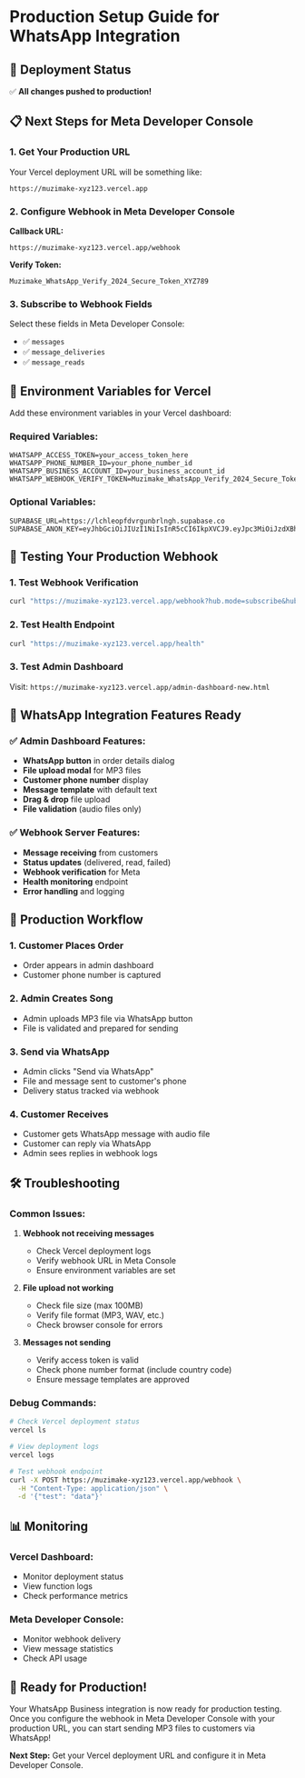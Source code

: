 # Production Setup Guide for WhatsApp Integration

## 🚀 Deployment Status
✅ **All changes pushed to production!**

## 📋 Next Steps for Meta Developer Console

### 1. Get Your Production URL
Your Vercel deployment URL will be something like:
```
https://muzimake-xyz123.vercel.app
```

### 2. Configure Webhook in Meta Developer Console

**Callback URL:**
```
https://muzimake-xyz123.vercel.app/webhook
```

**Verify Token:**
```
Muzimake_WhatsApp_Verify_2024_Secure_Token_XYZ789
```

### 3. Subscribe to Webhook Fields
Select these fields in Meta Developer Console:
- ✅ `messages`
- ✅ `message_deliveries`
- ✅ `message_reads`

## 🔧 Environment Variables for Vercel

Add these environment variables in your Vercel dashboard:

### Required Variables:
```
WHATSAPP_ACCESS_TOKEN=your_access_token_here
WHATSAPP_PHONE_NUMBER_ID=your_phone_number_id
WHATSAPP_BUSINESS_ACCOUNT_ID=your_business_account_id
WHATSAPP_WEBHOOK_VERIFY_TOKEN=Muzimake_WhatsApp_Verify_2024_Secure_Token_XYZ789
```

### Optional Variables:
```
SUPABASE_URL=https://lchleopfdvrgunbrlngh.supabase.co
SUPABASE_ANON_KEY=eyJhbGciOiJIUzI1NiIsInR5cCI6IkpXVCJ9.eyJpc3MiOiJzdXBhYmFzZSIsInJlZiI6ImxjaGxlb3BmZHZyZ3VuYnJsbmdoIiwicm9sZSI6ImFub24iLCJpYXQiOjE3NTc3NTYwNjgsImV4cCI6MjA3MzMzMjA2OH0.U4NkKdXFgK3Im78oz_SaEHkWQqGzhlaeA83Rom4oD7A
```

## 🧪 Testing Your Production Webhook

### 1. Test Webhook Verification
```bash
curl "https://muzimake-xyz123.vercel.app/webhook?hub.mode=subscribe&hub.verify_token=Muzimake_WhatsApp_Verify_2024_Secure_Token_XYZ789&hub.challenge=test123"
```

### 2. Test Health Endpoint
```bash
curl "https://muzimake-xyz123.vercel.app/health"
```

### 3. Test Admin Dashboard
Visit: `https://muzimake-xyz123.vercel.app/admin-dashboard-new.html`

## 📱 WhatsApp Integration Features Ready

### ✅ Admin Dashboard Features:
- **WhatsApp button** in order details dialog
- **File upload modal** for MP3 files
- **Customer phone number** display
- **Message template** with default text
- **Drag & drop** file upload
- **File validation** (audio files only)

### ✅ Webhook Server Features:
- **Message receiving** from customers
- **Status updates** (delivered, read, failed)
- **Webhook verification** for Meta
- **Health monitoring** endpoint
- **Error handling** and logging

## 🔄 Production Workflow

### 1. Customer Places Order
- Order appears in admin dashboard
- Customer phone number is captured

### 2. Admin Creates Song
- Admin uploads MP3 file via WhatsApp button
- File is validated and prepared for sending

### 3. Send via WhatsApp
- Admin clicks "Send via WhatsApp"
- File and message sent to customer's phone
- Delivery status tracked via webhook

### 4. Customer Receives
- Customer gets WhatsApp message with audio file
- Customer can reply via WhatsApp
- Admin sees replies in webhook logs

## 🛠️ Troubleshooting

### Common Issues:

1. **Webhook not receiving messages**
   - Check Vercel deployment logs
   - Verify webhook URL in Meta Console
   - Ensure environment variables are set

2. **File upload not working**
   - Check file size (max 100MB)
   - Verify file format (MP3, WAV, etc.)
   - Check browser console for errors

3. **Messages not sending**
   - Verify access token is valid
   - Check phone number format (include country code)
   - Ensure message templates are approved

### Debug Commands:
```bash
# Check Vercel deployment status
vercel ls

# View deployment logs
vercel logs

# Test webhook endpoint
curl -X POST https://muzimake-xyz123.vercel.app/webhook \
  -H "Content-Type: application/json" \
  -d '{"test": "data"}'
```

## 📊 Monitoring

### Vercel Dashboard:
- Monitor deployment status
- View function logs
- Check performance metrics

### Meta Developer Console:
- Monitor webhook delivery
- View message statistics
- Check API usage

## 🎯 Ready for Production!

Your WhatsApp Business integration is now ready for production testing. Once you configure the webhook in Meta Developer Console with your production URL, you can start sending MP3 files to customers via WhatsApp!

**Next Step:** Get your Vercel deployment URL and configure it in Meta Developer Console.
